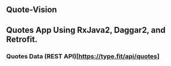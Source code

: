 ## Quote-Vision

## Quotes App Using RxJava2, Daggar2, and Retrofit. 


### Quotes Data (REST API)[https://type.fit/api/quotes]
